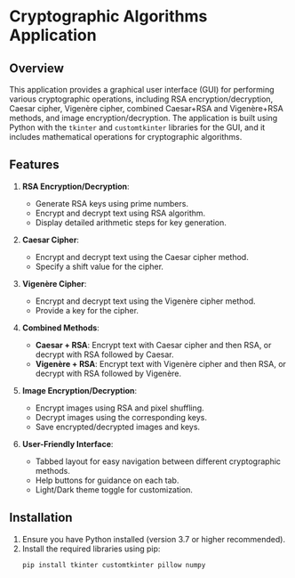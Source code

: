 # Cryptographic Algorithms Application

## Overview
This application provides a graphical user interface (GUI) for performing various cryptographic operations, including RSA encryption/decryption, Caesar cipher, Vigenère cipher, combined Caesar+RSA and Vigenère+RSA methods, and image encryption/decryption. The application is built using Python with the `tkinter` and `customtkinter` libraries for the GUI, and it includes mathematical operations for cryptographic algorithms.

## Features
1. **RSA Encryption/Decryption**:
   - Generate RSA keys using prime numbers.
   - Encrypt and decrypt text using RSA algorithm.
   - Display detailed arithmetic steps for key generation.

2. **Caesar Cipher**:
   - Encrypt and decrypt text using the Caesar cipher method.
   - Specify a shift value for the cipher.

3. **Vigenère Cipher**:
   - Encrypt and decrypt text using the Vigenère cipher method.
   - Provide a key for the cipher.

4. **Combined Methods**:
   - **Caesar + RSA**: Encrypt text with Caesar cipher and then RSA, or decrypt with RSA followed by Caesar.
   - **Vigenère + RSA**: Encrypt text with Vigenère cipher and then RSA, or decrypt with RSA followed by Vigenère.

5. **Image Encryption/Decryption**:
   - Encrypt images using RSA and pixel shuffling.
   - Decrypt images using the corresponding keys.
   - Save encrypted/decrypted images and keys.

6. **User-Friendly Interface**:
   - Tabbed layout for easy navigation between different cryptographic methods.
   - Help buttons for guidance on each tab.
   - Light/Dark theme toggle for customization.

## Installation
1. Ensure you have Python installed (version 3.7 or higher recommended).
2. Install the required libraries using pip:
   ```bash
   pip install tkinter customtkinter pillow numpy
